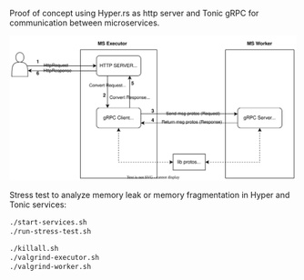 Proof of concept using Hyper.rs as http server and Tonic gRPC for communication between microservices.

![alt request flow](request-flow.drawio.svg?raw=true "request flow")


Stress test to analyze memory leak or memory fragmentation in Hyper and Tonic services:

```
./start-services.sh
./run-stress-test.sh
```

```
./killall.sh
./valgrind-executor.sh
./valgrind-worker.sh

```